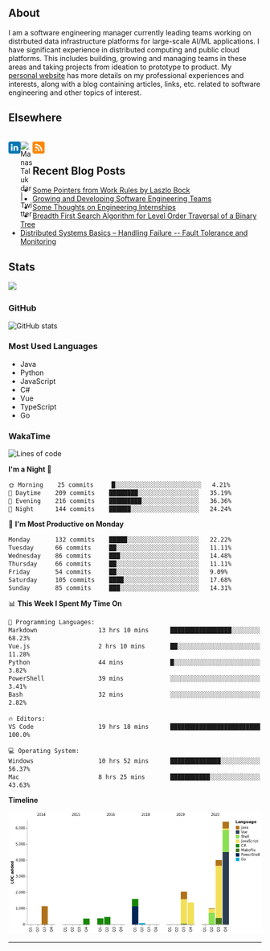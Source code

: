 ## About

I am a software engineering manager currently leading teams working on distrbuted data infrastructure platforms for large-scale AI/ML applications. I have significant experience in distributed computing and public cloud platforms. This includes building, growing and managing teams in these areas and taking projects from ideation to prototype to product. My [personal website](https://manastalukdar.github.io/) has more details on my professional experiences and interests, along with a blog containing articles, links, etc. related to software engineering and other topics of interest.

## Elsewhere

</br>

<a href="https://www.linkedin.com/in/manastalukdar" target="_blank">
  <img align="left" alt="Manas Talukdar | Linkedin" width="24px" src="https://raw.githubusercontent.com/edent/SuperTinyIcons/master/images/svg/linkedin.svg" />
</a>
<a href="https://www.twitter.com/manastalukdar" target="_blank">
  <img align="left" alt="Manas Talukdar | Twitter" width="24px" src="https://github.com/TheDudeThatCode/TheDudeThatCode/blob/master/Assets/Twitter.svg" />
</a>
<a href="https://manastalukdar.github.io/" target="_blank">
  <img align="left" alt="Manas Talukdar | Website" width="24px" src="https://github.com/edent/SuperTinyIcons/blob/master/images/svg/rss.svg" />
</a>

</br>

## Recent Blog Posts

<!-- BLOG:START -->
- [Some Pointers from Work Rules by Laszlo Bock](https://manastalukdar.github.io/blog/2020/01/25/work-rules-laszlo-bock-pointers/)
- [Growing and Developing Software Engineering Teams](https://manastalukdar.github.io/blog/2019/09/19/growing-developing-software-engineering-teams/)
- [Some Thoughts on Engineering Internships](https://manastalukdar.github.io/blog/2019/09/04/some-thoughts-on-engineering-internships/)
- [Breadth First Search Algorithm for Level Order Traversal of a Binary Tree](https://manastalukdar.github.io/blog/2019/08/29/breadth-first-search-binary-tree-level-order-traversal/)
- [Distributed Systems Basics – Handling Failure -- Fault Tolerance and Monitoring](https://manastalukdar.github.io/blog/2019/08/19/katemats-distributed-systems-fault-tolerance-monitoring/)
<!-- BLOG:END -->

## Stats

![](https://komarev.com/ghpvc/?username=manastalukdar)

### GitHub

![GitHub stats](https://github-readme-stats.vercel.app/api?username=manastalukdar&show_icons=true&hide_border=true&hide_rank=true&hide_title=true&icon_color=79ff97&text_color=cecac3&bg_color=4d4b4b)

### Most Used Languages

- Java
- Python
- JavaScript
- C#
- Vue
- TypeScript
- Go

<!--
![Top Langs](https://github-readme-stats.vercel.app/api/top-langs/?username=manastalukdar&layout=compact&hide_border=true&hide_title=true&icon_color=79ff97&text_color=cecac3&bg_color=4d4b4b)
-->

### WakaTime

<!--START_SECTION:waka-->
![Lines of code](https://img.shields.io/badge/From%20Hello%20World%20I%27ve%20Written-18854%20lines%20of%20code-blue)

**I'm a Night 🦉** 

```text
🌞 Morning    25 commits     █░░░░░░░░░░░░░░░░░░░░░░░░   4.21% 
🌆 Daytime    209 commits    ████████░░░░░░░░░░░░░░░░░   35.19% 
🌃 Evening    216 commits    █████████░░░░░░░░░░░░░░░░   36.36% 
🌙 Night      144 commits    ██████░░░░░░░░░░░░░░░░░░░   24.24%

```
📅 **I'm Most Productive on Monday** 

```text
Monday       132 commits    █████░░░░░░░░░░░░░░░░░░░░   22.22% 
Tuesday      66 commits     ██░░░░░░░░░░░░░░░░░░░░░░░   11.11% 
Wednesday    86 commits     ███░░░░░░░░░░░░░░░░░░░░░░   14.48% 
Thursday     66 commits     ██░░░░░░░░░░░░░░░░░░░░░░░   11.11% 
Friday       54 commits     ██░░░░░░░░░░░░░░░░░░░░░░░   9.09% 
Saturday     105 commits    ████░░░░░░░░░░░░░░░░░░░░░   17.68% 
Sunday       85 commits     ███░░░░░░░░░░░░░░░░░░░░░░   14.31%

```


📊 **This Week I Spent My Time On** 

```text
💬 Programming Languages: 
Markdown                 13 hrs 10 mins      █████████████████░░░░░░░░   68.23% 
Vue.js                   2 hrs 10 mins       ██░░░░░░░░░░░░░░░░░░░░░░░   11.28% 
Python                   44 mins             █░░░░░░░░░░░░░░░░░░░░░░░░   3.82% 
PowerShell               39 mins             ░░░░░░░░░░░░░░░░░░░░░░░░░   3.41% 
Bash                     32 mins             ░░░░░░░░░░░░░░░░░░░░░░░░░   2.82%

🔥 Editors: 
VS Code                  19 hrs 18 mins      █████████████████████████   100.0%

💻 Operating System: 
Windows                  10 hrs 52 mins      ██████████████░░░░░░░░░░░   56.37% 
Mac                      8 hrs 25 mins       ███████████░░░░░░░░░░░░░░   43.63%

```

**Timeline**

![Chart not found](https://raw.githubusercontent.com/manastalukdar/manastalukdar/master/charts/bar_graph.png) 


<!--END_SECTION:waka-->

---

<!--

**manastalukdar/manastalukdar** is a ✨ _special_ ✨ repository because its `README.md` (this file) appears on your GitHub profile.

Here are some ideas to get you started:

- 🔭 I’m currently working on ...
- 🌱 I’m currently learning ...
- 👯 I’m looking to collaborate on ...
- 🤔 I’m looking for help with ...
- 💬 Ask me about ...
- 📫 How to reach me: ...
- 😄 Pronouns: ...
- ⚡ Fun fact: ...
-->
